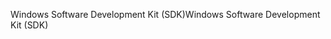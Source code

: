 <span data-ttu-id="aad48-101">Windows Software Development Kit (SDK)</span><span class="sxs-lookup"><span data-stu-id="aad48-101">Windows Software Development Kit (SDK)</span></span>